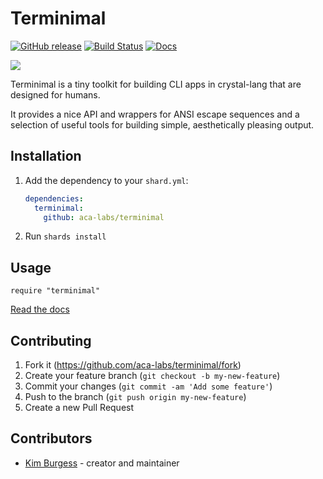 # Terminimal


[![GitHub release](https://img.shields.io/github/release/aca-labs/terminimal.svg)](https://github.com/aca-labs/terminimal/releases)
[![Build Status](https://travis-ci.com/aca-labs/terminimal.svg?branch=master)](https://travis-ci.com/aca-labs/terminimal)
[![Docs](https://img.shields.io/badge/docs-available-brightgreen.svg)](https://aca-labs.github.io/terminimal/)

![](https://static.thenounproject.com/png/2130677-200.png)

Terminimal is a tiny toolkit for building CLI apps in crystal-lang that are designed for humans.

It provides a nice API and wrappers for ANSI escape sequences and a selection of useful tools for building simple, aesthetically pleasing output.

## Installation

1. Add the dependency to your `shard.yml`:

   ```yaml
   dependencies:
     terminimal:
       github: aca-labs/terminimal
   ```

2. Run `shards install`

## Usage

```crystal
require "terminimal"
```

[Read the docs](https://aca-labs.github.io/terminimal/)

## Contributing

1. Fork it (<https://github.com/aca-labs/terminimal/fork>)
2. Create your feature branch (`git checkout -b my-new-feature`)
3. Commit your changes (`git commit -am 'Add some feature'`)
4. Push to the branch (`git push origin my-new-feature`)
5. Create a new Pull Request

## Contributors

- [Kim Burgess](https://github.com/kimburgess) - creator and maintainer
